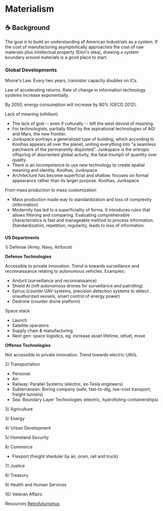 # Materialism 

## :coffee: Background
The goal is to build an understanding of American Industrials as a system. If the cost of manufacturing asymptotically approaches the cost of raw materials plus intellectual property (Elon's idea), drawing a system boundary around materials is a good place to start.  

### Global Developments

Moore's Law. Every two years, transistor capacity doubles on ICs.

Law of accelerating returns. Rate of change in information technology systems increase exponentially.

By 2050, energy consumption will increase by 80% (OECD 2012).

Lack of meaning (nihilism)
- The lack of god -- even if culturally -- left the west devoid of meaning. 
- For technologists, partially filled by the aspirational technologies of AGI and Mars, the new frontier.
- Junkspace portrays a generalized type of building, which according to Koolhas appears all over the planet, uniting everything into "a seamless patchwork of the permanently disjointed". Junkspace is the entropic offspring of disoriented global activity, the fatal triumph of quantity over quality.
- There is an incompetence to use new technology to create spatial meaning and identity. Koolhas, Junkspace
- Architecture has become superficial and shallow, focuses on formal appearance rather than its larger purpose. Koolhas, Junkspace

From mass production to mass customization
- Mass production made way to standardization and loss of complexity (information)
- Modernity has led to a superficiality of forms. It introduces rules that allows filtering and comparing. Evaluating comprehensible characteristics is fast and manageable method to process information. Standardization, repetition, regularity, leads to loss of information.

### 

**US Departments**

1/ Defense (Army, Navy, Airforce) 

**Defense Technologies**

Accessible to private innovation. Trend is towards surveillance and reconnaissance relating to autonomous vehicles. 
Examples:
- Anduril (surveillance and reconnaissance)
- Shield AI (mft autonomous drones for surveillance and patrolling)
- Epirus (counter UAV systems, precision detection systems to detect unauthorized vessels, smart control of energy power)
- Dedrone (counter drone platform) 

Space stack
- Launch
- Satellite operators
- Supply chain & manufacturing 
- Next gen: space logistics, eg. increase asset lifetime, refuel, move

**Offense Technologies**

Not accessible to private innovation. Trend towards electric UAVs.

2/ Transportation
- Personal: 
- Air: 
- Railway: Parallel Systems (electric, ex-Tesla engineers)
- Subterranean: Boring company (safe, fast-to-dig, low-cost transport, freight tunnels)
- Sea: Boundary Layer Technologies (electric, hydrofoiling containerships)

3/ Agriculture 

3/ Energy 

4/ Urban Development 

5/ Homeland Security 

6/ Commerce 
- Flexport (freight sheduler by air, ocen, rail and truck)

7/ Justice  

8/ Treasury  

9/ Health and Human Services  

10/ Veteran Affairs  

Resources
[Retrofuturismus](http://klausbuergle.de)
